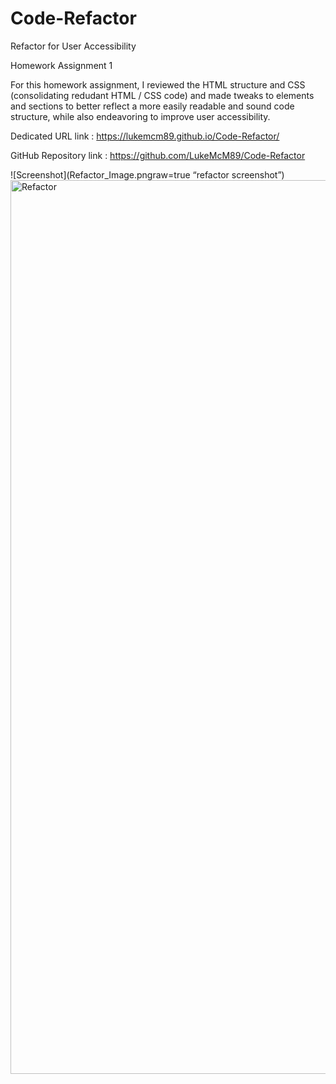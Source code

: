 # Code-Refactor

Refactor for User Accessibility

Homework Assignment 1

For this homework assignment, I reviewed the HTML structure and CSS (consolidating redudant HTML / CSS code) and made tweaks to elements and sections to better reflect a more easily readable and sound code structure, while also endeavoring to improve user accessibility. 


Dedicated URL link : https://lukemcm89.github.io/Code-Refactor/

GitHub Repository link : https://github.com/LukeMcM89/Code-Refactor

![Screenshot](Refactor_Image.pngraw=true “refactor screenshot”)<img width="1430" alt="Refactor" src="https://user-images.githubusercontent.com/80003989/120225674-a5fe3680-c213-11eb-87a9-8532c3a86a31.png">

